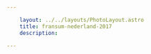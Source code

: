 ```yaml
---

    layout: ../../layouts/PhotoLayout.astro
    title: fransum-nederland-2017
    description:

---
```

